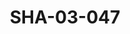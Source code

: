 ---
pid: SHA-03-047
title: SHA-03-047
language: ar
collection: شرحبيل احمد
original_label: 
rights: شرحبيل احمد
location_of_original: شرحبيل احمد
photographer_or_studio: 
scanned_from: photograph 4.5 by 5.7
_date: '1953'
location: الخرطوم
description: شرحبيل احمد
additional_notes: اخذ للبطاقة مكتبية
permission_display: 'yes'
on_server: 'no'
on_website: 'no'
permalink: /archive/ar/sha-03-047.html
layout: photo-page
---